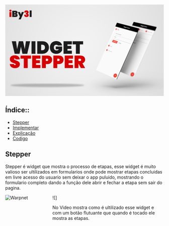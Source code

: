![APRESENTAÇÃO](https://github.com/iBy3l/Stepper_Flutter/blob/main/assets/ABERTURA.jpg)
##  Índice::
- [Stepper](#stapper)
- [Implementar](#Implementara)
- [Explicação](#explicacao)
- [Codigo](#codigo)

## Stepper
Stepper é widget que mostra o processo de etapas, esse widget é muito valioso ser ultilizados em formularios onde pode mostrar etapas concluidas em livre acesso do usuario sem deixar o app puluido, mostrando o formulario completo dando a função dele abrir e fechar a etapa sem sair do pagina.

![<img align="left" height="600 px" width="150px" alt="Warpnet" src="https://github.com/iBy3l/Stepper_Flutter/blob/main/assets/stepper.gif"/>]

No Video mostra como é ultilizado esse widget e com um botão flutuante que quando é tocado ele mostra as etapas.
